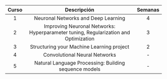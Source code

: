 | Curso | Descripción | Semanas |
| :---: | :---: | :---: |
| 1 | Neuronal Networks and Deep Learning | 4 |
| 2 | Improving Neuronal Networks: Hyperparameter tuning, Regularization and Optimization | 3 |
| 3 | Structuring your Machine Learning project | 2 |
| 4 | Convolutional Neural Networks | - |
| 5 | Natural Language Processing: Building sequence models | - |